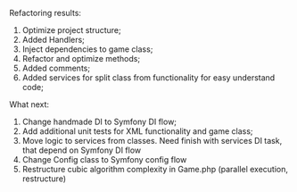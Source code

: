 Refactoring results:
1) Optimize project structure;
2) Added Handlers;
3) Inject dependencies to game class;
4) Refactor and optimize methods;
5) Added comments;
6) Added services for split class from functionality for easy understand code;

What next:
1) Change handmade DI to Symfony DI flow;
2) Add additional unit tests for XML functionality and game class;
3) Move logic to services from classes. Need finish with services DI task, that depend on Symfony DI flow
4) Change Config class to Symfony config flow
5) Restructure cubic algorithm complexity in Game.php (parallel execution, restructure)

